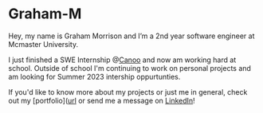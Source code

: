 # Graham-M
Hey, my name is Graham Morrison and I’m a 2nd year software engineer at Mcmaster University.

I just finished a SWE Internship @[Canoo]([url](https://www.canoo.com/)) and now am working hard at school. Outside of school I'm continuing to work on personal projects and am looking for Summer 2023 intership oppurtunties.

If you'd like to know more about my projects or just me in general, check out my [portfolio]([url](grahammorrison.ca) or send me a message on [LinkedIn]([url](https://www.linkedin.com/in/morrison-e-graham/))!
